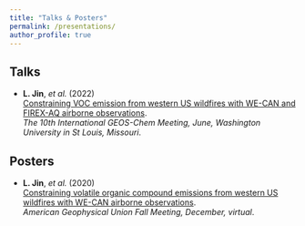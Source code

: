 ```yaml
---
title: "Talks & Posters"
permalink: /presentations/
author_profile: true
---
```


## Talks
- **L. Jin**, *et al.* (2022) <br>
  [Constraining VOC emission from western US wildfires with WE-CAN and FIREX-AQ airborne observations](https://github.com/jinlx/jinlx.github.io/blob/master/files/IGC10_JIN.pdf). <br>
  *The 10th International GEOS-Chem Meeting, June, Washington University in St Louis, Missouri*.
  
## Posters
- **L. Jin**, *et al.* (2020) <br>
  [Constraining volatile organic compound emissions from western US wildfires with WE-CAN airborne observations](https://agu.confex.com/agu/fm20/meetingapp.cgi/Paper/765397). <br>
  *American Geophysical Union Fall Meeting, December, virtual*.
